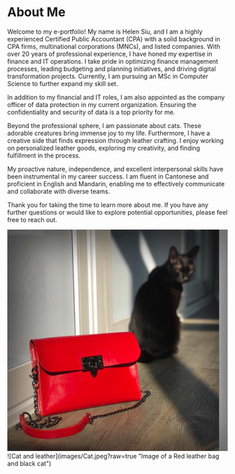 # About Me

Welcome to my e-portfolio! My name is Helen Siu, and I am a highly experienced Certified Public Accountant (CPA) with a solid background in CPA firms, multinational corporations (MNCs), and listed companies. With over 20 years of professional experience, I have honed my expertise in finance and IT operations. I take pride in optimizing finance management processes, leading budgeting and planning initiatives, and driving digital transformation projects. Currently, I am pursuing an MSc in Computer Science to further expand my skill set.

In addition to my financial and IT roles, I am also appointed as the company officer of data protection in my current organization. Ensuring the confidentiality and security of data is a top priority for me.

Beyond the professional sphere, I am passionate about cats. These adorable creatures bring immense joy to my life. Furthermore, I have a creative side that finds expression through leather crafting. I enjoy working on personalized leather goods, exploring my creativity, and finding fulfillment in the process.

My proactive nature, independence, and excellent interpersonal skills have been instrumental in my career success.  I am fluent in Cantonese and proficient in English and Mandarin, enabling me to effectively communicate and collaborate with diverse teams.

Thank you for taking the time to learn more about me. If you have any further questions or would like to explore potential opportunities, please feel free to reach out.

<img src="images/Cat.jpeg?raw=true"/>
![Cat and leather](images/Cat.jpeg?raw=true "Image of a Red leather bag and black cat")
